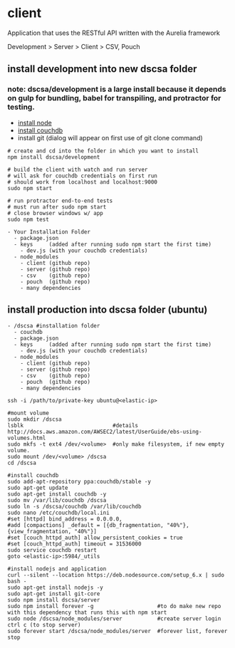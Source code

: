 # client
Application that uses the RESTful API written with the Aurelia framework

Development > Server > Client > CSV, Pouch

## install development into new dscsa folder
### note: dscsa/development is a large install because it depends on gulp for bundling, babel for transpiling, and protractor for testing.
- [install node](https://nodejs.org/en/download/current)
- [install couchdb](http://couchdb.apache.org/#download)
- install git (dialog will appear on first use of git clone command)

```
# create and cd into the folder in which you want to install
npm install dscsa/development

# build the client with watch and run server
# will ask for couchdb credentials on first run
# should work from localhost and localhost:9000
sudo npm start

# run protractor end-to-end tests
# must run after sudo npm start
# close browser windows w/ app
sudo npm test
```
```
- Your Installation Folder
  - package.json
  - keys     (added after running sudo npm start the first time)
    - dev.js (with your couchdb credentials)
  - node_modules
    - client (github repo)
    - server (github repo)
    - csv    (github repo)
    - pouch  (github repo)
    - many dependencies
```

## install production into dscsa folder (ubuntu)
```
- /dscsa #installation folder
  - couchdb
  - package.json
  - keys     (added after running sudo npm start the first time)
    - dev.js (with your couchdb credentials)
  - node_modules
    - client (github repo)
    - server (github repo)
    - csv    (github repo)
    - pouch  (github repo)
    - many dependencies
```
```
ssh -i /path/to/private-key ubuntu@<elastic-ip>

#mount volume
sudo mkdir /dscsa
lsblk                            #details http://docs.aws.amazon.com/AWSEC2/latest/UserGuide/ebs-using-volumes.html
sudo mkfs -t ext4 /dev/<volume>  #only make filesystem, if new empty volume.
sudo mount /dev/<volume> /dscsa
cd /dscsa

#install couchdb
sudo add-apt-repository ppa:couchdb/stable -y
sudo apt-get update
sudo apt-get install couchdb -y
sudo mv /var/lib/couchdb /dscsa
sudo ln -s /dscsa/couchdb /var/lib/couchdb
sudo nano /etc/couchdb/local.ini
#set [httpd] bind_address = 0.0.0.0,
#add [compactions] _default = [{db_fragmentation, "40%"}, {view_fragmentation, "40%"}]
#set [couch_httpd_auth]	allow_persistent_cookies = true
#set [couch_httpd_auth] timeout = 31536000
sudo service couchdb restart
goto <elastic-ip>:5984/_utils

#install nodejs and application
curl --silent --location https://deb.nodesource.com/setup_6.x | sudo bash -
sudo apt-get install nodejs -y
sudo apt-get install git-core
sudo npm install dscsa/server
sudo npm install forever -g                    #to do make new repo with this dependency that runs this with npm start
sudo node /dscsa/node_modules/server           #create server login
ctrl c (to stop server)
sudo forever start /dscsa/node_modules/server  #forever list, forever stop
```
